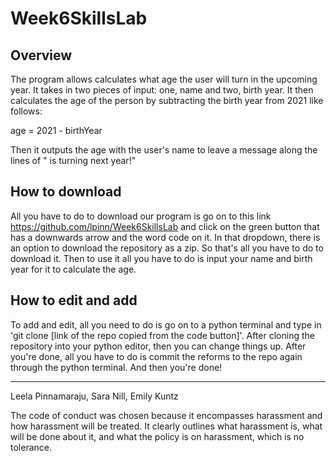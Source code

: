 # Week6SkillsLab

Overview
---------------------------------------------------------------------------------------------------------------------------
The program allows calculates what age the user will turn in the upcoming year. It takes in two pieces of input: one, name and two, birth year. It then calculates the age of the person by subtracting the birth year from 2021 like follows: 

age = 2021 - birthYear

Then it outputs the age with the user's name to leave a message along the lines of "<name> is turning <age> next year!"

How to download
---------------------------------------------------------------------------------------------------------------------------
All you have to do to download our program is go on to this link https://github.com/lpinn/Week6SkillsLab and click on the green button that has a downwards arrow and the word code on it. In that dropdown, there is an option to download the repository as a zip. So that's all you have to do to download it. Then to use it all you have to do is input your name and birth year for it to calculate the age. 

How to edit and add
---------------------------------------------------------------------------------------------------------------------------
To add and edit, all you need to do is go on to a python terminal and type in 'git clone [link of the repo copied from the code button]'. After cloning the repository into your python editor, then you can change things up. After you're done, all you have to do is commit the reforms to the repo again through the python terminal. And then you're done!
    
---------------------------------------------------------------------------------------------------------------------------
Leela Pinnamaraju, Sara Nill, Emily Kuntz

The code of conduct was chosen because it encompasses harassment and how harassment will be treated. It clearly outlines what harassment is, what will be done about it, and what the policy is on harassment, which is no tolerance.